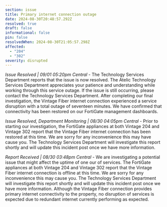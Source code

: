 ```yaml
---
section: issue
title: Primary internet connection outage
date: 2024-08-30T20:48:57.292Z
resolved: true
draft: false
informational: false
pin: false
resolvedWhen: 2024-08-30T21:05:57.298Z
affected:
  - "204"
  - "302"
severity: disrupted
---
```

*Issue Resolved | 09/01 05:20pm Central* - The Technology Services Department reports that the issue is now resolved. The Atelic Technology Services Department appreciates your patience and understanding while working through this service outage. If the issue is still occurring, please contact the Technology Services Department. After completing our final investigation, the Vintage Fiber internet connection experienced a service disruption with a total outage of seventeen minutes. We have confirmed that connectivity has been restored on our FortiGate management dashboards.

*Issue Resolved, Department Monitoring | 08/30 04:05pm Central* - Prior to starting our investigation, the FortiGate appliances at both Vintage 204 and Vintage 302 report that the Vintage Fiber internet connection has been restored at this time. We are sorry for any inconvenience this may have cause you. The Technology Services Department will investigate this report shortly and will update this incident post once we have more information.

*Report Received | 08/30 03:48pm Central* - We are investigating a potential issue that might affect the uptime of one our of services. The FortiGate appliances at both Vintage 204 and Vintage 302 report that the Vintage Fiber internet connection is offline at this time. We are sorry for any inconvenience this may cause you. The Technology Services Department will investigate this report shortly and will update this incident post once we have more information. Although the Vintage Fiber connection provides primary internet connectivity to the property, no disruption of services is expected due to redundant internet currently performing as expected.